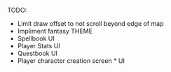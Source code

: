 TODO:
* Limit draw offset to not scroll beyond edge of map
* Impliment fantasy THEME
* Spellbook UI
* Player Stats UI
* Questbook UI
* Player character creation screen * UI
